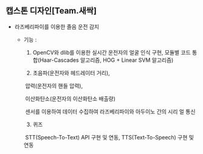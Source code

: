 ## 캡스톤 디자인[Team.새싹]
* 라즈베리파이를 이용한 졸음 운전 감지
  
  * 기능 :
    
    1) OpenCV와 dlib를 이용한 실시간 운전자의 얼굴 인식 구현, 모듈별 코드 통합(Haar-Cascades 알고리즘, HOG + Linear SVM 알고리즘)
    
    2) 초음파(운전자와 헤드레이터 거리),
    
    ​	압력(운전자의 핸들 압력),
    
    ​	이산화탄소(운전자의 이산화탄소 배출량)
    
    ​	센서를 이용하여 데이터 수집하여 라즈베리파이와 아두이노 간의 시리	얼 통신
    
    3) 퀴즈
    
    ​	STT(Speech-To-Text) API 구현 및 연동, TTS(Text-To-Speech) 구현 및 	연동
